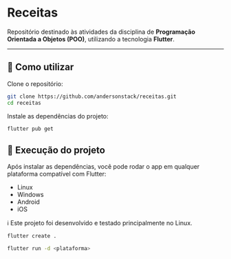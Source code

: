 # Receitas

Repositório destinado às atividades da disciplina de **Programação Orientada a Objetos (POO)**, utilizando a tecnologia **Flutter**.

---

## 🚀 Como utilizar

Clone o repositório:

```bash
git clone https://github.com/andersonstack/receitas.git
cd receitas
```

Instale as dependências do projeto:

```bash
flutter pub get
```

## 🧪 Execução do projeto
Após instalar as dependências, você pode rodar o app em qualquer plataforma compatível com Flutter:

* Linux
* Windows
* Android
* iOS

ℹ️ Este projeto foi desenvolvido e testado principalmente no Linux.

```bash
flutter create .
```

```bash
flutter run -d <plataforma>
```